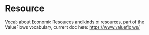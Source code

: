 # Resource

Vocab about Economic Resources and kinds of resources, part of the ValueFlows vocabulary, current doc here: https://www.valueflo.ws/

